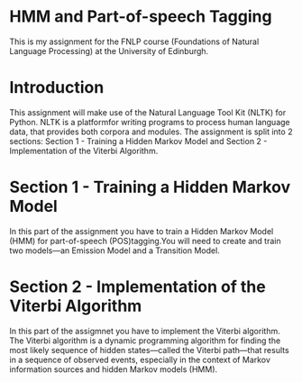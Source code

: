 # HMM and Part-of-speech Tagging
This is my assignment for the FNLP course (Foundations of Natural Language Processing) at the University of Edinburgh.
# Introduction
This assignment will make use of the Natural Language Tool Kit (NLTK) for Python. NLTK is a platformfor writing programs to process human language data, that provides both corpora and modules. The assignment is split into 2 sections: Section 1 - Training a Hidden Markov Model and Section 2 - Implementation of the Viterbi Algorithm.
# Section 1 - Training a Hidden Markov Model
In this part of the assignment you have to train a Hidden Markov Model (HMM) for part-of-speech (POS)tagging.You will need to create and train two models—an Emission Model and a Transition Model.
# Section 2 - Implementation of the Viterbi Algorithm
In this part of the assigmnet you have to implement the Viterbi algorithm. The Viterbi algorithm is a dynamic programming algorithm for finding the most likely sequence of hidden states—called the Viterbi path—that results in a sequence of observed events, especially in the context of Markov information sources and hidden Markov models (HMM). 


